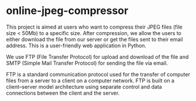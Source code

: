 # online-jpeg-compressor

This project is aimed at users who want to compress their JPEG files (file size &lt; 50Mb) to a specific size. After compression, we allow the users to either download the file from our server or get the files sent to their email address. This is a user-friendly web application in Python.

We use FTP (File Transfer Protocol) for upload and download of the file and SMTP (Simple Mail Transfer Protocol) for sending the file via email.

FTP is a standard communication protocol used for the transfer of computer files from a server to a client on a computer network. FTP is built
on a client–server model architecture using separate control and data connections between the client and the server.
